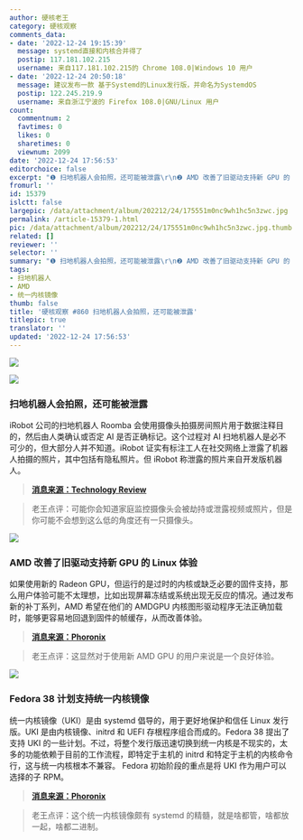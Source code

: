 ```yaml
---
author: 硬核老王
category: 硬核观察
comments_data:
- date: '2022-12-24 19:15:39'
  message: systemd直接和内核合并得了
  postip: 117.181.102.215
  username: 来自117.181.102.215的 Chrome 108.0|Windows 10 用户
- date: '2022-12-24 20:50:18'
  message: 建议发布一款 基于Systemd的Linux发行版，并命名为SystemdOS
  postip: 122.245.219.9
  username: 来自浙江宁波的 Firefox 108.0|GNU/Linux 用户
count:
  commentnum: 2
  favtimes: 0
  likes: 0
  sharetimes: 0
  viewnum: 2099
date: '2022-12-24 17:56:53'
editorchoice: false
excerpt: "❶ 扫地机器人会拍照，还可能被泄露\r\n❷ AMD 改善了旧驱动支持新 GPU 的 Linux 体验\r\n❸ Fedora 38 计划支持统一内核镜像"
fromurl: ''
id: 15379
islctt: false
largepic: /data/attachment/album/202212/24/175551m0nc9wh1hc5n3zwc.jpg
permalink: /article-15379-1.html
pic: /data/attachment/album/202212/24/175551m0nc9wh1hc5n3zwc.jpg.thumb.jpg
related: []
reviewer: ''
selector: ''
summary: "❶ 扫地机器人会拍照，还可能被泄露\r\n❷ AMD 改善了旧驱动支持新 GPU 的 Linux 体验\r\n❸ Fedora 38 计划支持统一内核镜像"
tags:
- 扫地机器人
- AMD
- 统一内核镜像
thumb: false
title: '硬核观察 #860 扫地机器人会拍照，还可能被泄露'
titlepic: true
translator: ''
updated: '2022-12-24 17:56:53'
---
```


![](/data/attachment/album/202212/24/175551m0nc9wh1hc5n3zwc.jpg)


![](/data/attachment/album/202212/24/175600h48hanudaahtxddh.jpg)


### 扫地机器人会拍照，还可能被泄露


iRobot 公司的扫地机器人 Roomba 会使用摄像头拍摄房间照片用于数据注释目的，然后由人类确认或否定 AI 是否正确标记。这个过程对 AI 扫地机器人是必不可少的，但大部分人并不知道。iRobot 证实有标注工人在社交网络上泄露了机器人拍摄的照片，其中包括有隐私照片。但 iRobot 称泄露的照片来自开发版机器人。



> 
> **[消息来源：Technology Review](https://www.technologyreview.com/2022/12/19/1065306/roomba-irobot-robot-vacuums-artificial-intelligence-training-data-privacy/)**
> 
> 
> 



> 
> 老王点评：可能你会知道家庭监控摄像头会被劫持或泄露视频或照片，但是你可能不会想到这么低的角度还有一只摄像头。
> 
> 
> 


![](/data/attachment/album/202212/24/175616j17h43hzwv544wq8.jpg)


### AMD 改善了旧驱动支持新 GPU 的 Linux 体验


如果使用新的 Radeon GPU，但运行的是过时的内核或缺乏必要的固件支持，那么用户体验可能不太理想，比如出现屏幕冻结或系统出现无反应的情况。通过发布新的补丁系列，AMD 希望在他们的 AMDGPU 内核图形驱动程序无法正确加载时，能够更容易地回退到固件的帧缓存，从而改善体验。



> 
> **[消息来源：Phoronix](https://www.phoronix.com/news/AMD-Re-FW-FB-On-Failed-Probe)**
> 
> 
> 



> 
> 老王点评：这显然对于使用新 AMD GPU 的用户来说是一个良好体验。
> 
> 
> 


![](/data/attachment/album/202212/24/175631n3o65x6fr3fx575u.jpg)


### Fedora 38 计划支持统一内核镜像


统一内核镜像（UKI）是由 systemd 倡导的，用于更好地保护和信任 Linux 发行版。UKI 是由内核镜像、initrd 和 UEFI 存根程序组合而成的。Fedora 38 提出了支持 UKI 的一些计划。不过，将整个发行版迅速切换到统一内核是不现实的，太多的功能依赖于目前的工作流程，即特定于主机的 initrd 和特定于主机的内核命令行，这与统一内核根本不兼容。 Fedora 初始阶段的重点是将 UKI 作为用户可以选择的子 RPM。



> 
> **[消息来源：Phoronix](https://www.phoronix.com/news/Fedora-38-Unified-Kernel-Part-1)**
> 
> 
> 



> 
> 老王点评：这个统一内核镜像颇有 systemd 的精髓，就是啥都管，啥都放一起，啥都二进制。
> 
> 
>